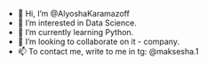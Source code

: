 - 👋 Hi, I’m @AlyoshaKaramazoff
- 👀 I’m interested in Data Science. 
- 🌱 I’m currently learning Python.
- 💞️ I’m looking to collaborate on it - company.
- 📫 To contact me, write to me in tg: @maksesha.1

<!---
AlyoshaKaramazoff/AlyoshaKaramazoff is a ✨ special ✨ repository because its `README.md` (this file) appears on your GitHub profile.
You can click the Preview link to take a look at your changes.
--->
